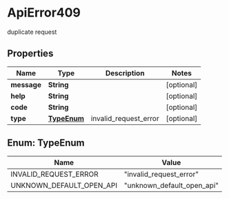 

# ApiError409

duplicate request

## Properties

| Name | Type | Description | Notes |
|------------ | ------------- | ------------- | -------------|
|**message** | **String** |  |  [optional] |
|**help** | **String** |  |  [optional] |
|**code** | **String** |  |  [optional] |
|**type** | [**TypeEnum**](#TypeEnum) | invalid_request_error |  [optional] |



## Enum: TypeEnum

| Name | Value |
|---- | -----|
| INVALID_REQUEST_ERROR | &quot;invalid_request_error&quot; |
| UNKNOWN_DEFAULT_OPEN_API | &quot;unknown_default_open_api&quot; |



